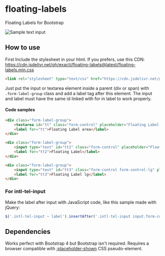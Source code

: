 # floating-labels
Floating Labels for Bootstrap

![Sample text input](https://i.imgur.com/zGK4SkX.png) 

## How to use

First Include the stylesheet in your html. If you prefers, use this CDN: https://cdn.jsdelivr.net/gh/exacti/floating-labels@latest/floating-labels.min.css
```html
<link rel="stylesheet" type="text/css" href="https://cdn.jsdelivr.net/gh/exacti/floating-labels@latest/floating-labels.min.css" media="screen">
```
Just put the input or textarea element inside a parent (div or span) with `.form-label-group` class and add a label tag after this element.
The input and label must have the same id linked with for in label to work properly. 

#### Code samples

```html
<div class="form-label-group">
    <textarea id="tt" class="form-control" placeholder="Floating Label area" rows="4"></textarea>
    <label for="tt">Floating Label area</label>
</div>
```

```html
<div class="form-label-group">
    <input type="text" id="tt2" class="form-control" placeholder="Floating Label" />
    <label for="tt2">Floating Label</label>
</div>
```

```html
<div class="form-label-group">
    <input type="text" id="tt3" class="form-control form-control-lg" placeholder="Floating Label lg" />
    <label for="tt3">Floating Label lg</label>
</div>
```

### For intl-tel-input
Make the label after input with JavaScript code, like this sample made with jQuery:
```JavaScript
$('.intl-tel-input ~ label').insertAfter('.intl-tel-input input.form-control');
```

## Dependencies

Works perfect with Bootstrap 4 but Bootstrap isn't required. Requires a browser compatible with [:placeholder-shown](https://caniuse.com/#feat=css-placeholder-shown) CSS pseudo-element.
